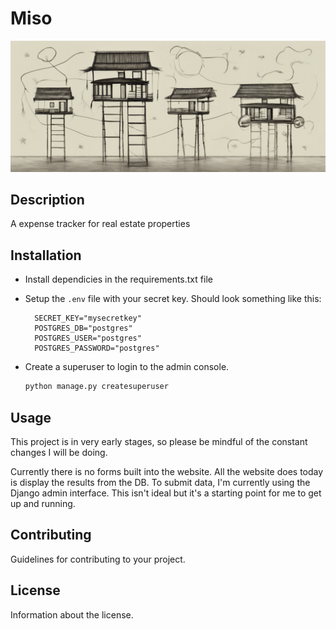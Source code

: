 # Miso

![Banner Image](./842269_Generate%20a%20banner%20image%20for%20a%20website%20for%20its%20bran_xl-1024-v1-0.png)

## Description

A expense tracker for real estate properties

## Installation

* Install dependicies in the requirements.txt file

* Setup the ```.env``` file with your secret key. Should look something like this:

  ```text
    SECRET_KEY="mysecretkey"
    POSTGRES_DB="postgres"
    POSTGRES_USER="postgres"
    POSTGRES_PASSWORD="postgres"
  ```

* Create a superuser to login to the admin console.

  ```python
  python manage.py createsuperuser
  ```

## Usage

This project is in very early stages, so please be mindful of the constant changes I will be doing.

Currently there is no forms built into the website. All the website does today is display the results from the DB. To submit data, I'm currently using the Django admin interface. This isn't ideal but it's a starting point for me to get up and running.

## Contributing

Guidelines for contributing to your project.

## License

Information about the license.
